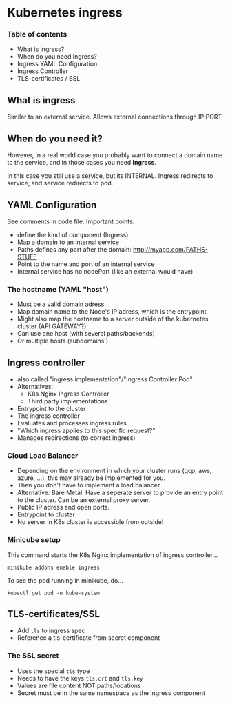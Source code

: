 # Kubernetes ingress

### Table of contents

- What is ingress?
- When do you need Ingress?
- Ingress YAML Configuration
- Ingress Controller 
- TLS-certificates / SSL 

## What is ingress

Similar to an external service. Allows external connections through IP:PORT

## When do you need it?
However, in a real world case you probably want to connect a domain name to the service, and in those cases you need <b>Ingress</b>.

In this case you still use a service, but its INTERNAL. Ingress redirects to service, and service redirects to pod.

## YAML Configuration
See comments in code file.
Important points:
- define the kind of component (Ingress)
- Map a domain to an internal service
- Paths defines any part after the domain:
http://myapp.com/PATHS-STUFF
- Point to the name and port of an internal service
- Internal service has no nodePort (like an external would have)

### The hostname (YAML "host")
- Must be a valid domain adress
- Map domain name to the Node's IP adress, which is the entrypoint
- Might also map the hostname to a server outside of the kubernetes cluster (API GATEWAY?)
- Can use one host (with several paths/backends)
- Or multiple hosts (subdomains!)

## Ingress controller
- also called "ingress implementation"/"Ingress Controller Pod"
- Alternatives: 
    - K8s Nginx Ingress Controller 
    - Third party implementations
- Entrypoint to the cluster
- The ingress controller
- Evaluates and processes ingress rules
- "Which ingress applies to this specific request?"
- Manages redirections (to correct ingress)

### Cloud Load Balancer
- Depending on the environment in which your cluster runs (gcp, aws, azure, ...), this may already be implemented for you.
- Then you don't have to implement a load balancer
- Alternative: Bare Metal: Have a seperate server to provide an entry point to the cluster. Can be an external proxy server. 
- Public IP adress and open ports.
- Entrypoint to cluster
- No server in K8s cluster is accessible from outside!


### Minicube setup
This command starts the K8s Nginx implementation of ingress controller...
```
minikube addons enable ingress
```


To see the pod running in minikube, do...
```
kubectl get pod -n kube-system
```

## TLS-certificates/SSL
- Add `tls` to ingress spec
- Reference a tls-certificate from secret component
### The SSL secret
- Uses the special `tls` type
- Needs to have the keys `tls.crt` and `tls.key`
- Values are file content NOT paths/locations
- Secret must be in the same namespace as the ingress component
